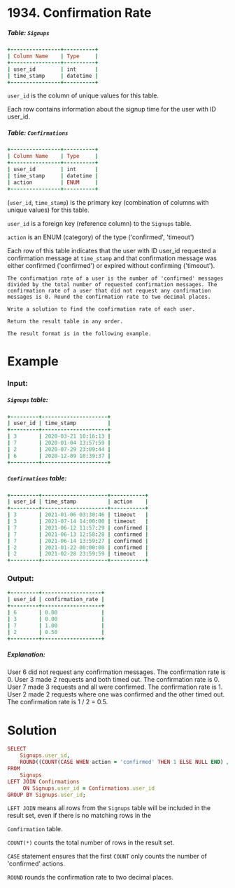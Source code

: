 # 1934. Confirmation Rate

##### Table: `Signups`
```ruby
+----------------+----------+
| Column Name    | Type     |
+----------------+----------+
| user_id        | int      |
| time_stamp     | datetime |
+----------------+----------+
```

`user_id` is the column of unique values for this table.

Each row contains information about the signup time for the user with ID user_id.
 

##### Table: `Confirmations`
```ruby
+----------------+----------+
| Column Name    | Type     |
+----------------+----------+
| user_id        | int      |
| time_stamp     | datetime |
| action         | ENUM     |
+----------------+----------+
```
(`user_id`, `time_stamp`) is the primary key (combination of columns with unique values) for this table.

`user_id` is a foreign key (reference column) to the `Signups` table.

`action` is an ENUM (category) of the type ('confirmed', 'timeout')

Each row of this table indicates that the user with ID user_id requested a confirmation message at `time_stamp` and that confirmation message was either confirmed ('confirmed') or expired without confirming ('timeout').

 
```
The confirmation rate of a user is the number of 'confirmed' messages divided by the total number of requested confirmation messages. The confirmation rate of a user that did not request any confirmation messages is 0. Round the confirmation rate to two decimal places.

Write a solution to find the confirmation rate of each user.

Return the result table in any order.

The result format is in the following example.
```


# Example

### Input: 
##### `Signups` table:
```ruby
+---------+---------------------+
| user_id | time_stamp          |
+---------+---------------------+
| 3       | 2020-03-21 10:16:13 |
| 7       | 2020-01-04 13:57:59 |
| 2       | 2020-07-29 23:09:44 |
| 6       | 2020-12-09 10:39:37 |
+---------+---------------------+
```
##### `Confirmations` table:
```ruby
+---------+---------------------+-----------+
| user_id | time_stamp          | action    |
+---------+---------------------+-----------+
| 3       | 2021-01-06 03:30:46 | timeout   |
| 3       | 2021-07-14 14:00:00 | timeout   |
| 7       | 2021-06-12 11:57:29 | confirmed |
| 7       | 2021-06-13 12:58:28 | confirmed |
| 7       | 2021-06-14 13:59:27 | confirmed |
| 2       | 2021-01-22 00:00:00 | confirmed |
| 2       | 2021-02-28 23:59:59 | timeout   |
+---------+---------------------+-----------+
```
### Output: 
```ruby
+---------+-------------------+
| user_id | confirmation_rate |
+---------+-------------------+
| 6       | 0.00              |
| 3       | 0.00              |
| 7       | 1.00              |
| 2       | 0.50              |
+---------+-------------------+
```
##### Explanation: 
User 6 did not request any confirmation messages. The confirmation rate is 0.
User 3 made 2 requests and both timed out. The confirmation rate is 0.
User 7 made 3 requests and all were confirmed. The confirmation rate is 1.
User 2 made 2 requests where one was confirmed and the other timed out. The confirmation rate is 1 / 2 = 0.5.

# Solution
```ruby
SELECT
    Signups.user_id, 
    ROUND((COUNT(CASE WHEN action = 'confirmed' THEN 1 ELSE NULL END) / COUNT(*)), 2) AS confirmation_rate
FROM
    Signups
LEFT JOIN Confirmations 
     ON Signups.user_id = Confirmations.user_id
GROUP BY Signups.user_id;
```

`LEFT JOIN` means all rows from the `Signups` table will be included in the result set, even if there is no matching rows in the 

`Comfirmation` table.

`COUNT(*)` counts the total number of rows in the result set.

`CASE` statement ensures that the first `COUNT` only counts the number of 'confirmed' actions.

`ROUND` rounds the confirmation rate to two decimal places.
